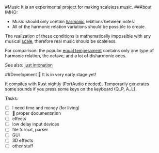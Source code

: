 #Music
It is an experimental project for making scaleless music.
##About
IMHO:
* Music should only contain [harmonic](https://en.wikipedia.org/wiki/Harmony) relations between notes.
* All of the harmonic relation variations should be possible to create.

The realization of these conditions is mathematically impossible with any musical [scale](https://en.wikipedia.org/wiki/Scale_(music)), therefore real music should be scaleless.

For comparison: the popular [equal temperament](https://en.wikipedia.org/wiki/Equal_temperament) contains only one type of harmonic relation, the octave, and a lot of disharmonic ones.

See also: [just intonation](https://en.wikipedia.org/wiki/Just_intonation)

##Development
:construction: It is in very early stage yet!

It compiles with Rust nightly (PortAudio needed). Temporarily generates some sounds if you press some keys on the keyboard (Q..P, A..L).

Tasks:
- [ ] I need time and money (for living)
- [ ] :book: proper documentation
- [ ] effects
- [ ] low delay input devices
- [ ] file format, parser
- [ ] GUI
- [ ] 3D effects
- [ ] other stuff
